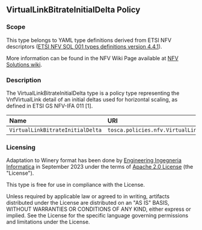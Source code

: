 ## VirtualLinkBitrateInitialDelta Policy

### Scope
This type belongs to YAML type definitions derived from ETSI NFV descriptors ([ETSI NFV SOL 001 types definitions version 4.4.1](https://forge.etsi.org/rep/nfv/SOL001/-/tree/v4.4.1)).

More information can be found in the NFV Wiki Page available at [NFV Solutions wiki](https://nfvwiki.etsi.org/index.php?title=NFV_Solutions).

### Description
The VirtualLinkBitrateInitialDelta type is a policy type representing the VnfVirtualLink detail of an initial deltas used for horizontal scaling, as defined in ETSI GS NFV-IFA 011 [1].

| Name | URI | Version | Derived From |
|:---- |:--- |:------- |:------------ |
| `VirtualLinkBitrateInitialDelta` | `tosca.policies.nfv.VirtualLinkBitrateInitialDelta` | `4.4.1` | `tosca.policies.Root` |


### Licensing
Adaptation to Winery format has been done by [Engineering Ingegneria Informatica](https://www.eng.it) in September 2023 under the terms of [Apache 2.0 License](https://www.apache.org/licenses/LICENSE-2.0) (the "License").

This type is free for use in compliance with the License.

Unless required by applicable law or agreed to in writing, artifacts distributed under the License are distributed on an "AS IS" BASIS, WITHOUT WARRANTIES OR CONDITIONS OF ANY KIND, either express or implied. See the License for the specific language governing permissions and limitations under the License.